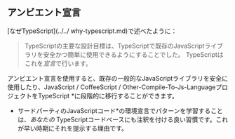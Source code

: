## アンビエント宣言

[なぜTypeScript](../../ why-typescript.md)で述べたように：

> TypeScriptの主要な設計目標は、TypeScriptで既存のJavaScriptライブラリを安全かつ簡単に使用できるようにすることでした。 TypeScriptはこれを*宣言*で行います。

アンビエント宣言を使用すると、既存の一般的なJavaScriptライブラリを安全に使用したり、JavaScript / CoffeeScript / Other-Compile-To-Js-LanguageプロジェクトをTypeScript *に段階的に移行することができます。

* サードパーティのJavaScriptコード*の環境宣言でパターンを学習することは、*あなたの* TypeScriptコードベースにも注釈を付ける良い習慣です。これが早い時期にそれを提示する理由です。
